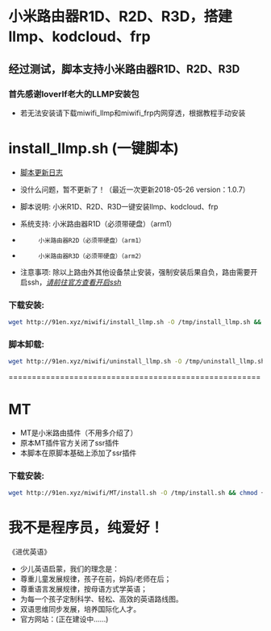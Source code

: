# 小米路由器R1D、R2D、R3D，搭建llmp、kodcloud、frp
## 经过测试，脚本支持小米路由器R1D、R2D、R3D
### 首先感谢loverlf老大的LLMP安装包

- 若无法安装请下载miwifi_llmp和miwifi_frp内网穿透，根据教程手动安装

install_llmp.sh (一键脚本)
======
- [脚本更新日志](https://github.com/wo20ljj/miwifi/blob/master/log.md)
- 没什么问题，暂不更新了！（最近一次更新2018-05-26 version：1.0.7）

- 脚本说明: 小米R1D、R2D、R3D一键安装llmp、kodcloud、frp
- 系统支持: 小米路由器R1D（必须带硬盘）（arm1）
-          小米路由器R2D（必须带硬盘）（arm1）
-          小米路由器R3D（必须带硬盘）（arm2）
- 注意事项: 除以上路由外其他设备禁止安装，强制安装后果自负，路由需要开启ssh，[*请前往官方查看开启ssh*](http://www1.miwifi.com/miwifi_open.html)

### 下载安装:
``` bash
wget http://91en.xyz/miwifi/install_llmp.sh -O /tmp/install_llmp.sh && chmod +x /tmp/install_llmp.sh && /tmp/install_llmp.sh
```

### 脚本卸载:
``` bash
wget http://91en.xyz/miwifi/uninstall_llmp.sh -O /tmp/uninstall_llmp.sh && chmod +x /tmp/uninstall_llmp.sh && /tmp/uninstall_llmp.sh
```
======================================================
# MT 
- MT是小米路由插件（不用多介绍了）
- 原本MT插件官方关闭了ssr插件
- 本脚本在原脚本基础上添加了ssr插件

### 下载安装:
``` bash
wget http://91en.xyz/miwifi/MT/install.sh -O /tmp/install.sh && chmod +x /tmp/install.sh && /tmp/install.sh
```


我不是程序员，纯爱好！
======

《进优英语》
- 少儿英语启蒙，我们的理念是：
- 尊重儿童发展规律，孩子在前，妈妈/老师在后；
- 尊重语言发展规律，按母语方式学英语；
- 为每一个孩子定制科学、轻松、高效的英语路线图。
- 双语思维同步发展，培养国际化人才。
- 官方网站：(正在建设中……)
